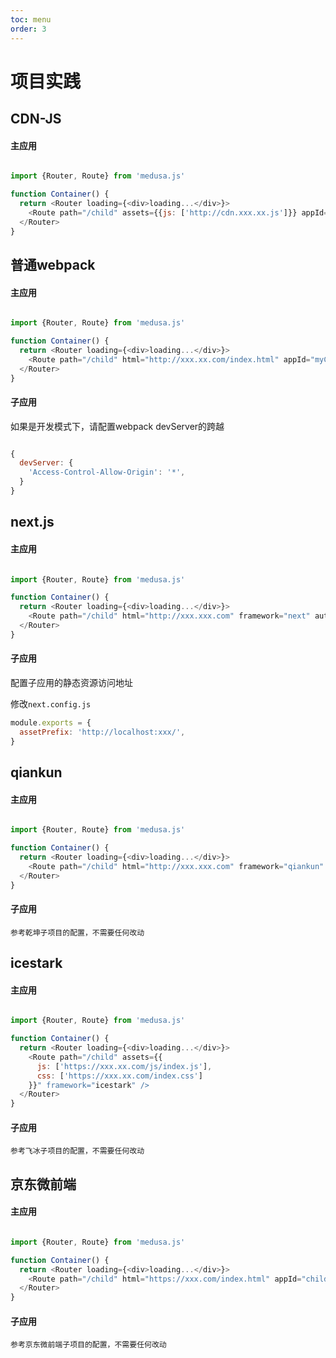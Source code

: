 ```yaml
---
toc: menu
order: 3
---
```


# 项目实践

## CDN-JS

#### 主应用

```js

import {Router, Route} from 'medusa.js'

function Container() {
  return <Router loading={<div>loading...</div>}>
    <Route path="/child" assets={{js: ['http://cdn.xxx.xx.js']}} appId="myChild" path="/child" />
  </Router>
}

```

## 普通webpack

#### 主应用

```js

import {Router, Route} from 'medusa.js'

function Container() {
  return <Router loading={<div>loading...</div>}>
    <Route path="/child" html="http://xxx.xx.com/index.html" appId="myChild" path="/child" />
  </Router>
}

```

#### 子应用

如果是开发模式下，请配置webpack devServer的跨越

```js

{
  devServer: {
    'Access-Control-Allow-Origin': '*',
  }
}

```


## next.js

#### 主应用

```js

import {Router, Route} from 'medusa.js'

function Container() {
  return <Router loading={<div>loading...</div>}>
    <Route path="/child" html="http://xxx.xxx.com" framework="next" autoUnmount />
  </Router>
}

```

#### 子应用

配置子应用的静态资源访问地址

修改`next.config.js`

```js
module.exports = {
  assetPrefix: 'http://localhost:xxx/',
}


```

## qiankun

#### 主应用

```js

import {Router, Route} from 'medusa.js'

function Container() {
  return <Router loading={<div>loading...</div>}>
    <Route path="/child" html="http://xxx.xxx.com" framework="qiankun" />
  </Router>
}


```

#### 子应用

`参考乾坤子项目的配置，不需要任何改动`


## icestark

#### 主应用

```js

import {Router, Route} from 'medusa.js'

function Container() {
  return <Router loading={<div>loading...</div>}>
    <Route path="/child" assets={{
      js: ['https://xxx.xx.com/js/index.js'],
      css: ['https://xxx.xx.com/index.css']
    }}" framework="icestark" />
  </Router>
}


```

#### 子应用

`参考飞冰子项目的配置，不需要任何改动`


## 京东微前端

#### 主应用

```js

import {Router, Route} from 'medusa.js'

function Container() {
  return <Router loading={<div>loading...</div>}>
    <Route path="/child" html="https://xxx.com/index.html" appId="child" basename="/child" framework="zoe" />
  </Router>
}


```

#### 子应用

`参考京东微前端子项目的配置，不需要任何改动`